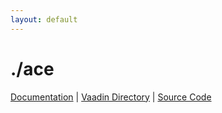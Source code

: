 ```yaml
---
layout: default
---
```

# ./ace
[Documentation](./ace/index.html) | [Vaadin Directory](https://vaadin.com/directory/component/ace/) | [Source Code](https://github.com/f0rce/ace)
